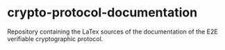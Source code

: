 # crypto-protocol-documentation
Repository containing the LaTex sources of the documentation of the E2E verifiable cryptographic protocol.

